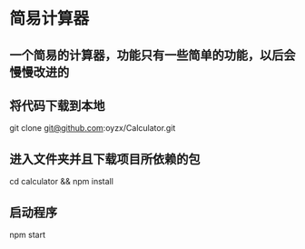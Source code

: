 # 简易计算器

## 一个简易的计算器，功能只有一些简单的功能，以后会慢慢改进的

## 将代码下载到本地
git clone git@github.com:oyzx/Calculator.git

## 进入文件夹并且下载项目所依赖的包
cd calculator && npm install

## 启动程序
npm start
